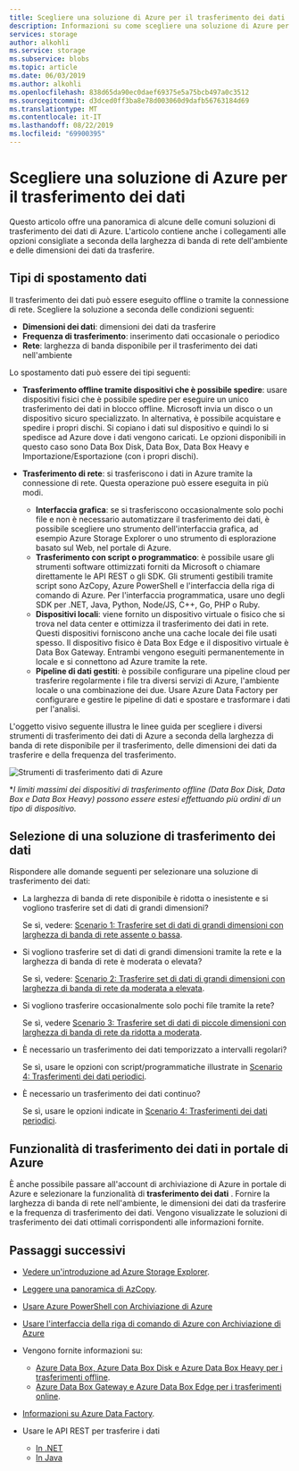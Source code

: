 ```yaml
---
title: Scegliere una soluzione di Azure per il trasferimento dei dati | Microsoft Docs
description: Informazioni su come scegliere una soluzione di Azure per il trasferimento dei dati in base alle dimensioni dei dati e alla larghezza di banda di rete disponibile nell'ambiente
services: storage
author: alkohli
ms.service: storage
ms.subservice: blobs
ms.topic: article
ms.date: 06/03/2019
ms.author: alkohli
ms.openlocfilehash: 838d65da90ec0daef69375e5a75bcb497a0c3512
ms.sourcegitcommit: d3dced0ff3ba8e78d003060d9dafb56763184d69
ms.translationtype: MT
ms.contentlocale: it-IT
ms.lasthandoff: 08/22/2019
ms.locfileid: "69900395"
---
```

# <a name="choose-an-azure-solution-for-data-transfer"></a>Scegliere una soluzione di Azure per il trasferimento dei dati

Questo articolo offre una panoramica di alcune delle comuni soluzioni di trasferimento dei dati di Azure. L'articolo contiene anche i collegamenti alle opzioni consigliate a seconda della larghezza di banda di rete dell'ambiente e delle dimensioni dei dati da trasferire.

## <a name="types-of-data-movement"></a>Tipi di spostamento dati

Il trasferimento dei dati può essere eseguito offline o tramite la connessione di rete. Scegliere la soluzione a seconda delle condizioni seguenti:

- **Dimensioni dei dati**: dimensioni dei dati da trasferire
- **Frequenza di trasferimento**: inserimento dati occasionale o periodico
- **Rete**: larghezza di banda disponibile per il trasferimento dei dati nell'ambiente

Lo spostamento dati può essere dei tipi seguenti:

- **Trasferimento offline tramite dispositivi che è possibile spedire**: usare dispositivi fisici che è possibile spedire per eseguire un unico trasferimento dei dati in blocco offline. Microsoft invia un disco o un dispositivo sicuro specializzato. In alternativa, è possibile acquistare e spedire i propri dischi. Si copiano i dati sul dispositivo e quindi lo si spedisce ad Azure dove i dati vengono caricati.  Le opzioni disponibili in questo caso sono Data Box Disk, Data Box, Data Box Heavy e Importazione/Esportazione (con i propri dischi).

- **Trasferimento di rete**: si trasferiscono i dati in Azure tramite la connessione di rete. Questa operazione può essere eseguita in più modi.

    - **Interfaccia grafica**: se si trasferiscono occasionalmente solo pochi file e non è necessario automatizzare il trasferimento dei dati, è possibile scegliere uno strumento dell'interfaccia grafica, ad esempio Azure Storage Explorer o uno strumento di esplorazione basato sul Web, nel portale di Azure.
    - **Trasferimento con script o programmatico**: è possibile usare gli strumenti software ottimizzati forniti da Microsoft o chiamare direttamente le API REST o gli SDK. Gli strumenti gestibili tramite script sono AzCopy, Azure PowerShell e l'interfaccia della riga di comando di Azure. Per l'interfaccia programmatica, usare uno degli SDK per .NET, Java, Python, Node/JS, C++, Go, PHP o Ruby.
    - **Dispositivi locali**: viene fornito un dispositivo virtuale o fisico che si trova nel data center e ottimizza il trasferimento dei dati in rete. Questi dispositivi forniscono anche una cache locale dei file usati spesso. Il dispositivo fisico è Data Box Edge e il dispositivo virtuale è Data Box Gateway. Entrambi vengono eseguiti permanentemente in locale e si connettono ad Azure tramite la rete.
    - **Pipeline di dati gestiti**: è possibile configurare una pipeline cloud per trasferire regolarmente i file tra diversi servizi di Azure, l'ambiente locale o una combinazione dei due. Usare Azure Data Factory per configurare e gestire le pipeline di dati e spostare e trasformare i dati per l'analisi.

L'oggetto visivo seguente illustra le linee guida per scegliere i diversi strumenti di trasferimento dei dati di Azure a seconda della larghezza di banda di rete disponibile per il trasferimento, delle dimensioni dei dati da trasferire e della frequenza del trasferimento.

![Strumenti di trasferimento dati di Azure](media/storage-choose-data-transfer-solution/azure-data-transfer-options-3.png)

**I limiti massimi dei dispositivi di trasferimento offline (Data Box Disk, Data Box e Data Box Heavy) possono essere estesi effettuando più ordini di un tipo di dispositivo.*

## <a name="selecting-a-data-transfer-solution"></a>Selezione di una soluzione di trasferimento dei dati

Rispondere alle domande seguenti per selezionare una soluzione di trasferimento dei dati:

- La larghezza di banda di rete disponibile è ridotta o inesistente e si vogliono trasferire set di dati di grandi dimensioni?
  
    Se sì, vedere: [Scenario 1: Trasferire set di dati di grandi dimensioni con larghezza di banda di rete assente o bassa](storage-solution-large-dataset-low-network.md).
- Si vogliono trasferire set di dati di grandi dimensioni tramite la rete e la larghezza di banda di rete è moderata o elevata?

    Se sì, vedere: [Scenario 2: Trasferire set di dati di grandi dimensioni con larghezza di banda di rete da moderata a elevata](storage-solution-large-dataset-moderate-high-network.md).
- Si vogliono trasferire occasionalmente solo pochi file tramite la rete?

    Se sì, vedere [Scenario 3: Trasferire set di dati di piccole dimensioni con larghezza di banda di rete da ridotta a moderata](storage-solution-small-dataset-low-moderate-network.md).
- È necessario un trasferimento dei dati temporizzato a intervalli regolari?

    Se sì, usare le opzioni con script/programmatiche illustrate in [Scenario 4: Trasferimenti dei dati periodici](storage-solution-periodic-data-transfer.md).
- È necessario un trasferimento dei dati continuo?

    Se sì, usare le opzioni indicate in [Scenario 4: Trasferimenti dei dati periodici](storage-solution-periodic-data-transfer.md).
 

## <a name="data-transfer-feature-in-azure-portal"></a>Funzionalità di trasferimento dei dati in portale di Azure

È anche possibile passare all'account di archiviazione di Azure in portale di Azure e selezionare la funzionalità di **trasferimento dei dati** . Fornire la larghezza di banda di rete nell'ambiente, le dimensioni dei dati da trasferire e la frequenza di trasferimento dei dati. Vengono visualizzate le soluzioni di trasferimento dei dati ottimali corrispondenti alle informazioni fornite. 

## <a name="next-steps"></a>Passaggi successivi

- [Vedere un'introduzione ad Azure Storage Explorer](https://azure.microsoft.com/resources/videos/introduction-to-microsoft-azure-storage-explorer/).
- [Leggere una panoramica di AzCopy](https://docs.microsoft.com/azure/storage/common/storage-use-azcopy-v10).
- [Usare Azure PowerShell con Archiviazione di Azure](https://docs.microsoft.com/azure/storage/common/storage-powershell-guide-full)
- [Usare l'interfaccia della riga di comando di Azure con Archiviazione di Azure](https://docs.microsoft.com/azure/storage/common/storage-azure-cli)
- Vengono fornite informazioni su:

    - [Azure Data Box, Azure Data Box Disk e Azure Data Box Heavy per i trasferimenti offline](https://docs.microsoft.com/azure/databox/).
    - [Azure Data Box Gateway e Azure Data Box Edge per i trasferimenti online](https://docs.microsoft.com/azure/databox-online/).
- [Informazioni su Azure Data Factory](https://docs.microsoft.com/azure/data-factory/copy-activity-overview).
- Usare le API REST per trasferire i dati

    - [In .NET](https://docs.microsoft.com/dotnet/api/overview/azure/storage)
    - [In Java](https://docs.microsoft.com/java/api/overview/azure/storage)
